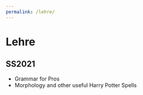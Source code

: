 ```yaml
---
permalink: /lehre/
---
```


# Lehre
## SS2021
* Grammar for Pros
* Morphology and other useful Harry Potter Spells